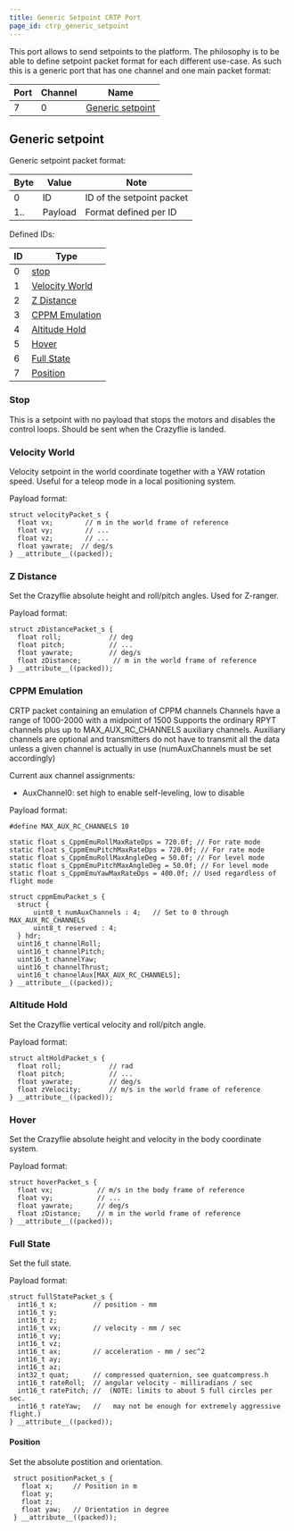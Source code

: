```yaml
---
title: Generic Setpoint CRTP Port
page_id: ctrp_generic_setpoint
---
```



This port allows to send setpoints to the platform. The philosophy is to
be able to define setpoint packet format for each different use-case. As
such this is a generic port that has one channel and one main packet
format:

|  Port  | Channel  | Name|
|  ------| ---------| --------------------------------------------------|
|  7     | 0        | [Generic setpoint](#generic-setpoint)|

Generic setpoint
----------------

Generic setpoint packet format:

|  Byte  | Value    | Note|
|  ------| ---------| ---------------------------|
|  0      |ID       | ID of the setpoint packet|
|  1..   | Payload  | Format defined per ID|

Defined IDs:

 | ID  | Type|
 | ----| -----------------------------------------------------------------------|
 | 0   | [stop](#stop)|
 | 1   | [Velocity World](#velocity-world)|
  |2   | [Z Distance](#z-distance)|
 | 3   | [CPPM Emulation](#cppm-emulation)|
 | 4   | [Altitude Hold](#altitude-hold)|
 | 5   | [Hover](#hover)|
 | 6   | [Full State](#full-state)|
 | 7   | [Position](#position)|

### Stop

This is a setpoint with no payload that stops the motors and disables
the control loops. Should be sent when the Crazyflie is landed.

### Velocity World

Velocity setpoint in the world coordinate together with a YAW rotation
speed. Useful for a teleop mode in a local positioning system.

Payload format:

``` {.c}
struct velocityPacket_s {
  float vx;        // m in the world frame of reference
  float vy;        // ...
  float vz;        // ...
  float yawrate;  // deg/s
} __attribute__((packed));
```

### Z Distance

Set the Crazyflie absolute height and roll/pitch angles. Used for
Z-ranger.

Payload format:

``` {.c}
struct zDistancePacket_s {
  float roll;            // deg
  float pitch;           // ...
  float yawrate;         // deg/s
  float zDistance;        // m in the world frame of reference
} __attribute__((packed));
```

### CPPM Emulation

CRTP packet containing an emulation of CPPM channels Channels have a
range of 1000-2000 with a midpoint of 1500 Supports the ordinary RPYT
channels plus up to MAX\_AUX\_RC\_CHANNELS auxiliary channels. Auxiliary
channels are optional and transmitters do not have to transmit all the
data unless a given channel is actually in use (numAuxChannels must be
set accordingly)

Current aux channel assignments:

-   AuxChannel0: set high to enable self-leveling, low to disable

Payload format:

``` {.c}
#define MAX_AUX_RC_CHANNELS 10

static float s_CppmEmuRollMaxRateDps = 720.0f; // For rate mode
static float s_CppmEmuPitchMaxRateDps = 720.0f; // For rate mode
static float s_CppmEmuRollMaxAngleDeg = 50.0f; // For level mode
static float s_CppmEmuPitchMaxAngleDeg = 50.0f; // For level mode
static float s_CppmEmuYawMaxRateDps = 400.0f; // Used regardless of flight mode

struct cppmEmuPacket_s {
  struct {
      uint8_t numAuxChannels : 4;   // Set to 0 through MAX_AUX_RC_CHANNELS
      uint8_t reserved : 4;
  } hdr;
  uint16_t channelRoll;
  uint16_t channelPitch;
  uint16_t channelYaw;
  uint16_t channelThrust;
  uint16_t channelAux[MAX_AUX_RC_CHANNELS];
} __attribute__((packed));
```

### Altitude Hold

Set the Crazyflie vertical velocity and roll/pitch angle.

Payload format:

``` {.c}
struct altHoldPacket_s {
  float roll;            // rad
  float pitch;           // ...
  float yawrate;         // deg/s
  float zVelocity;       // m/s in the world frame of reference
} __attribute__((packed));
```

### Hover

Set the Crazyflie absolute height and velocity in the body coordinate
system.

Payload format:

``` {.c}
struct hoverPacket_s {
  float vx;           // m/s in the body frame of reference
  float vy;           // ...
  float yawrate;      // deg/s
  float zDistance;    // m in the world frame of reference
} __attribute__((packed));
```

### Full State

Set the full state.

Payload format:

``` {.c}
struct fullStatePacket_s {
  int16_t x;         // position - mm
  int16_t y;
  int16_t z;
  int16_t vx;        // velocity - mm / sec
  int16_t vy;
  int16_t vz;
  int16_t ax;        // acceleration - mm / sec^2
  int16_t ay;
  int16_t az;
  int32_t quat;      // compressed quaternion, see quatcompress.h
  int16_t rateRoll;  // angular velocity - milliradians / sec
  int16_t ratePitch; //  (NOTE: limits to about 5 full circles per sec.
  int16_t rateYaw;   //   may not be enough for extremely aggressive flight.)
} __attribute__((packed));
```

#### Position

Set the absolute postition and orientation.

``` {.c}
 struct positionPacket_s {
   float x;     // Position in m
   float y;
   float z;
   float yaw;   // Orientation in degree
 } __attribute__((packed));
```
